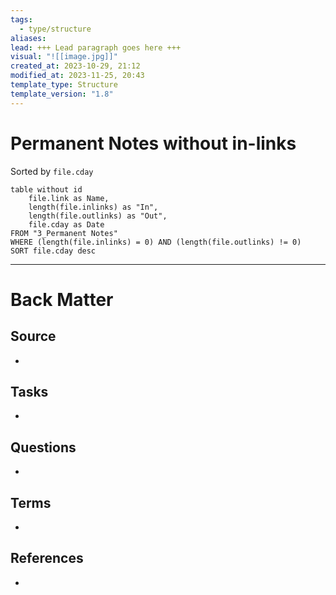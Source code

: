 ```yaml
---
tags:
  - type/structure
aliases: 
lead: +++ Lead paragraph goes here +++
visual: "![[image.jpg]]"
created_at: 2023-10-29, 21:12
modified_at: 2023-11-25, 20:43
template_type: Structure
template_version: "1.8"
---
```


# Permanent Notes without in-links

<!-- Main STRUCTURE of my content -->
Sorted by `file.cday`
```dataview
table without id 
	file.link as Name, 
	length(file.inlinks) as "In",
	length(file.outlinks) as "Out",
	file.cday as Date
FROM "3_Permanent Notes"
WHERE (length(file.inlinks) = 0) AND (length(file.outlinks) != 0)
SORT file.cday desc
```


---
# Back Matter
## Source
<!-- Always keep a link to the source. --> 
- 

## Tasks
<!-- What remains to be done with this note? --> 
- 

## Questions
<!-- What remains for you to consider? --> 
- 

## Terms
<!-- Links to definition pages -->
- 

## References
<!-- Links to pages not referenced in the content -->
- 
